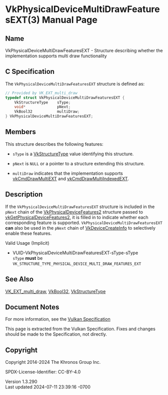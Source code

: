 # VkPhysicalDeviceMultiDrawFeaturesEXT(3) Manual Page

## Name

VkPhysicalDeviceMultiDrawFeaturesEXT - Structure describing whether the
implementation supports multi draw functionality



## <a href="#_c_specification" class="anchor"></a>C Specification

The `VkPhysicalDeviceMultiDrawFeaturesEXT` structure is defined as:

``` c
// Provided by VK_EXT_multi_draw
typedef struct VkPhysicalDeviceMultiDrawFeaturesEXT {
    VkStructureType    sType;
    void*              pNext;
    VkBool32           multiDraw;
} VkPhysicalDeviceMultiDrawFeaturesEXT;
```

## <a href="#_members" class="anchor"></a>Members

This structure describes the following features:

- `sType` is a [VkStructureType](https://registry.khronos.org/vulkan/specs/1.3-extensions/man/html/VkStructureType.html) value identifying
  this structure.

- `pNext` is `NULL` or a pointer to a structure extending this
  structure.

- <span id="features-multiDraw"></span> `multiDraw` indicates that the
  implementation supports [vkCmdDrawMultiEXT](https://registry.khronos.org/vulkan/specs/1.3-extensions/man/html/vkCmdDrawMultiEXT.html)
  and [vkCmdDrawMultiIndexedEXT](https://registry.khronos.org/vulkan/specs/1.3-extensions/man/html/vkCmdDrawMultiIndexedEXT.html).

## <a href="#_description" class="anchor"></a>Description

If the `VkPhysicalDeviceMultiDrawFeaturesEXT` structure is included in
the `pNext` chain of the
[VkPhysicalDeviceFeatures2](https://registry.khronos.org/vulkan/specs/1.3-extensions/man/html/VkPhysicalDeviceFeatures2.html) structure
passed to
[vkGetPhysicalDeviceFeatures2](https://registry.khronos.org/vulkan/specs/1.3-extensions/man/html/vkGetPhysicalDeviceFeatures2.html), it is
filled in to indicate whether each corresponding feature is supported.
`VkPhysicalDeviceMultiDrawFeaturesEXT` **can** also be used in the
`pNext` chain of [VkDeviceCreateInfo](https://registry.khronos.org/vulkan/specs/1.3-extensions/man/html/VkDeviceCreateInfo.html) to
selectively enable these features.

Valid Usage (Implicit)

- <a href="#VUID-VkPhysicalDeviceMultiDrawFeaturesEXT-sType-sType"
  id="VUID-VkPhysicalDeviceMultiDrawFeaturesEXT-sType-sType"></a>
  VUID-VkPhysicalDeviceMultiDrawFeaturesEXT-sType-sType  
  `sType` **must** be
  `VK_STRUCTURE_TYPE_PHYSICAL_DEVICE_MULTI_DRAW_FEATURES_EXT`

## <a href="#_see_also" class="anchor"></a>See Also

[VK_EXT_multi_draw](https://registry.khronos.org/vulkan/specs/1.3-extensions/man/html/VK_EXT_multi_draw.html), [VkBool32](https://registry.khronos.org/vulkan/specs/1.3-extensions/man/html/VkBool32.html),
[VkStructureType](https://registry.khronos.org/vulkan/specs/1.3-extensions/man/html/VkStructureType.html)

## <a href="#_document_notes" class="anchor"></a>Document Notes

For more information, see the <a
href="https://registry.khronos.org/vulkan/specs/1.3-extensions/html/vkspec.html#VkPhysicalDeviceMultiDrawFeaturesEXT"
target="_blank" rel="noopener">Vulkan Specification</a>

This page is extracted from the Vulkan Specification. Fixes and changes
should be made to the Specification, not directly.

## <a href="#_copyright" class="anchor"></a>Copyright

Copyright 2014-2024 The Khronos Group Inc.

SPDX-License-Identifier: CC-BY-4.0

Version 1.3.290  
Last updated 2024-07-11 23:39:16 -0700
